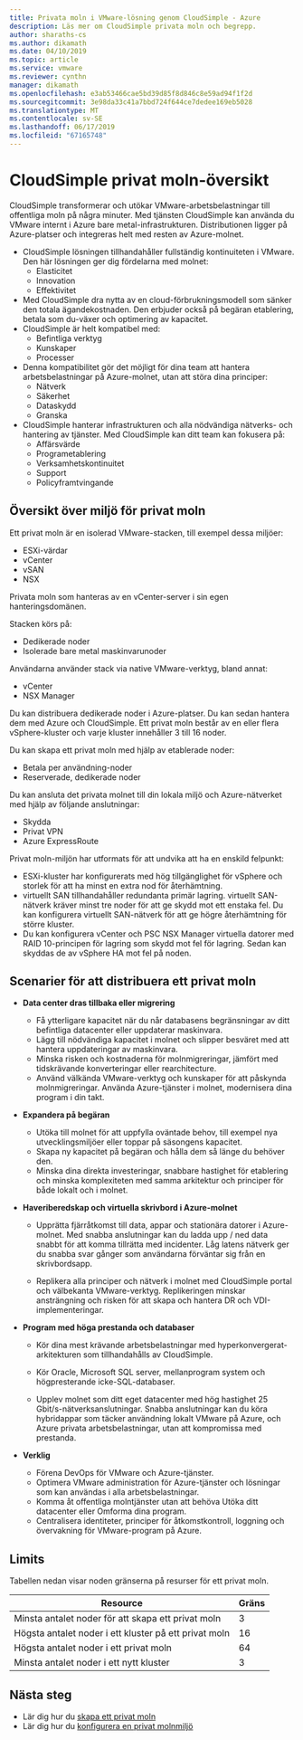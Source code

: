 ```yaml
---
title: Privata moln i VMware-lösning genom CloudSimple - Azure
description: Läs mer om CloudSimple privata moln och begrepp.
author: sharaths-cs
ms.author: dikamath
ms.date: 04/10/2019
ms.topic: article
ms.service: vmware
ms.reviewer: cynthn
manager: dikamath
ms.openlocfilehash: e3ab53466cae5bd39d85f8d846c8e59ad94f1f2d
ms.sourcegitcommit: 3e98da33c41a7bbd724f644ce7dedee169eb5028
ms.translationtype: MT
ms.contentlocale: sv-SE
ms.lasthandoff: 06/17/2019
ms.locfileid: "67165748"
---
```

# <a name="cloudsimple-private-cloud-overview"></a>CloudSimple privat moln-översikt

CloudSimple transformerar och utökar VMware-arbetsbelastningar till offentliga moln på några minuter. Med tjänsten CloudSimple kan använda du VMware internt i Azure bare metal-infrastrukturen. Distributionen ligger på Azure-platser och integreras helt med resten av Azure-molnet.

* CloudSimple lösningen tillhandahåller fullständig kontinuiteten i VMware. Den här lösningen ger dig fördelarna med molnet:
  * Elasticitet
  * Innovation
  * Effektivitet
* Med CloudSimple dra nytta av en cloud-förbrukningsmodell som sänker den totala ägandekostnaden. Den erbjuder också på begäran etablering, betala som du-växer och optimering av kapacitet.
* CloudSimple är helt kompatibel med:
  * Befintliga verktyg
  * Kunskaper
  * Processer
* Denna kompatibilitet gör det möjligt för dina team att hantera arbetsbelastningar på Azure-molnet, utan att störa dina principer:
  * Nätverk
  * Säkerhet  
  * Dataskydd  
  * Granska
* CloudSimple hanterar infrastrukturen och alla nödvändiga nätverks- och hantering av tjänster. Med CloudSimple kan ditt team kan fokusera på:
  * Affärsvärde
  * Programetablering
  * Verksamhetskontinuitet
  * Support
  * Policyframtvingande

## <a name="private-cloud-environment-overview"></a>Översikt över miljö för privat moln

Ett privat moln är en isolerad VMware-stacken, till exempel dessa miljöer:

* ESXi-värdar
* vCenter
* vSAN
* NSX

Privata moln som hanteras av en vCenter-server i sin egen hanteringsdomänen.

Stacken körs på:

* Dedikerade noder
* Isolerade bare metal maskinvarunoder

Användarna använder stack via native VMware-verktyg, bland annat:

* vCenter
* NSX Manager

Du kan distribuera dedikerade noder i Azure-platser. Du kan sedan hantera dem med Azure och CloudSimple. Ett privat moln består av en eller flera vSphere-kluster och varje kluster innehåller 3 till 16 noder.

Du kan skapa ett privat moln med hjälp av etablerade noder:

* Betala per användning-noder
* Reserverade, dedikerade noder

Du kan ansluta det privata molnet till din lokala miljö och Azure-nätverket med hjälp av följande anslutningar:

* Skydda
* Privat VPN
* Azure ExpressRoute

Privat moln-miljön har utformats för att undvika att ha en enskild felpunkt:

* ESXi-kluster har konfigurerats med hög tillgänglighet för vSphere och storlek för att ha minst en extra nod för återhämtning.
* virtuellt SAN tillhandahåller redundanta primär lagring. virtuellt SAN-nätverk kräver minst tre noder för att ge skydd mot ett enstaka fel. Du kan konfigurera virtuellt SAN-nätverk för att ge högre återhämtning för större kluster.
* Du kan konfigurera vCenter och PSC NSX Manager virtuella datorer med RAID 10-principen för lagring som skydd mot fel för lagring. Sedan kan skyddas de av vSphere HA mot fel på noden.

## <a name="scenarios-for-deploying-a-private-cloud"></a>Scenarier för att distribuera ett privat moln

* **Data center dras tillbaka eller migrering**

  * Få ytterligare kapacitet när du når databasens begränsningar av ditt befintliga datacenter eller uppdaterar maskinvara.
  * Lägg till nödvändiga kapacitet i molnet och slipper besväret med att hantera uppdateringar av maskinvara.
  * Minska risken och kostnaderna för molnmigreringar, jämfört med tidskrävande konverteringar eller rearchitecture.
  * Använd välkända VMware-verktyg och kunskaper för att påskynda molnmigreringar. Använda Azure-tjänster i molnet, modernisera dina program i din takt.

* **Expandera på begäran**

  * Utöka till molnet för att uppfylla oväntade behov, till exempel nya utvecklingsmiljöer eller toppar på säsongens kapacitet.
  * Skapa ny kapacitet på begäran och hålla dem så länge du behöver den.
  * Minska dina direkta investeringar, snabbare hastighet för etablering och minska komplexiteten med samma arkitektur och principer för både lokalt och i molnet.

* **Haveriberedskap och virtuella skrivbord i Azure-molnet**

  * Upprätta fjärråtkomst till data, appar och stationära datorer i Azure-molnet. Med snabba anslutningar kan du ladda upp / ned data snabbt för att komma tillrätta med incidenter. Låg latens nätverk ger du snabba svar gånger som användarna förväntar sig från en skrivbordsapp.

  * Replikera alla principer och nätverk i molnet med CloudSimple portal och välbekanta VMware-verktyg. Replikeringen minskar ansträngning och risken för att skapa och hantera DR och VDI-implementeringar.

* **Program med höga prestanda och databaser**

  * Kör dina mest krävande arbetsbelastningar med hyperkonvergerat-arkitekturen som tillhandahålls av CloudSimple.
  * Kör Oracle, Microsoft SQL server, mellanprogram system och högpresterande icke-SQL-databaser.

  * Upplev molnet som ditt eget datacenter med hög hastighet 25 Gbit/s-nätverksanslutningar. Snabba anslutningar kan du köra hybridappar som täcker användning lokalt VMware på Azure, och Azure privata arbetsbelastningar, utan att kompromissa med prestanda.

* **Verklig**

  * Förena DevOps för VMware och Azure-tjänster.
  * Optimera VMware administration för Azure-tjänster och lösningar som kan användas i alla arbetsbelastningar.
  * Komma åt offentliga molntjänster utan att behöva Utöka ditt datacenter eller Omforma dina program.
  * Centralisera identiteter, principer för åtkomstkontroll, loggning och övervakning för VMware-program på Azure.

## <a name="limits"></a>Limits

Tabellen nedan visar noden gränserna på resurser för ett privat moln.

| Resource | Gräns |
|----------|-------|
| Minsta antalet noder för att skapa ett privat moln | 3 |
| Högsta antalet noder i ett kluster på ett privat moln | 16 |
| Högsta antalet noder i ett privat moln | 64 |
| Minsta antalet noder i ett nytt kluster | 3 |

## <a name="next-steps"></a>Nästa steg

* Lär dig hur du [skapa ett privat moln](https://docs.azure.cloudsimple.com/create-private-cloud/)
* Lär dig hur du [konfigurera en privat molnmiljö](quickstart-create-private-cloud.md)